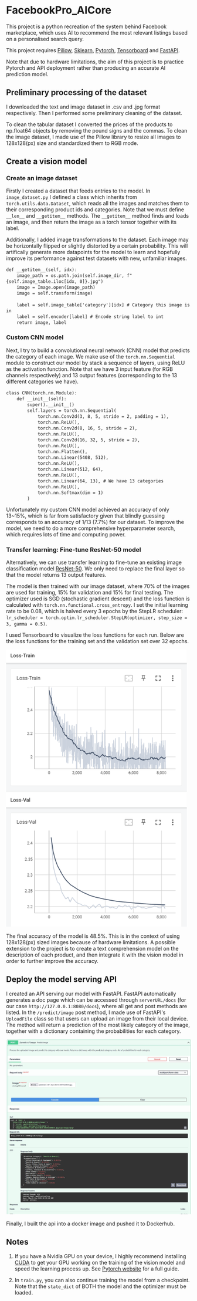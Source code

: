 # FacebookPro_AICore
This project is a python recreation of the system behind Facebook marketplace, which uses AI to recommend the most relevant listings based on a personalised search query.

This project requires [Pillow](https://github.com/python-pillow/Pillow), [Sklearn](https://github.com/scikit-learn/scikit-learn), [Pytorch](https://github.com/pytorch/pytorch.github.io), [Tensorboard](https://github.com/tensorflow/tensorboard) and [FastAPI](https://github.com/tiangolo/fastapi).

Note that due to hardware limitations, the aim of this project is to practice Pytorch and API deployment rather than producing an accurate AI prediction model.

## Preliminary processing of the dataset

I downloaded the text and image dataset in .csv and .jpg format respectively. Then I performed some preliminary cleaning of the dataset.

To clean the tabular dataset I converted the prices of the products to np.float64 objects by removing the pound signs and the commas. To clean the image dataset, I made use of the Pillow library to resize all images to 128x128(px) size and standardized them to RGB mode.

## Create a vision model

### Create an image dataset

Firstly I created a dataset that feeds entries to the model. In `image_dataset.py` I defined a class which inherits from `torch.utils.data.Dataset`, which reads all the images and matches them to their corresponding product ids and categories. Note that we must define `__len__` and `__getitem__` methods. The `__getitem__` method finds and loads an image, and then return the image as a torch tensor together with its label.

Additionally, I added image transformations to the dataset. Each image may be horizontally flipped or slightly distorted by a certain probability. This will artifically generate more datapoints for the model to learn and hopefully improve its performance against test datasets with new, unfamiliar images.

```
def __getitem__(self, idx):
    image_path = os.path.join(self.image_dir, f"{self.image_table.iloc[idx, 0]}.jpg")
    image = Image.open(image_path)
    image = self.transform(image)

    label = self.image_table['category'][idx] # Category this image is in
    label = self.encoder[label] # Encode string label to int
    return image, label
```

### Custom CNN model

Next, I try to build a convolutional neural network (CNN) model that predicts the category of each image. We make use of the `torch.nn.Sequential` module to construct our model by stack a sequence of layers, using ReLU as the activation function. Note that we have 3 input feature (for RGB channels respectively) and 13 output features (corresponding to the 13 different categories we have).

```
class CNN(torch.nn.Module):
    def __init__(self):
        super().__init__()
        self.layers = torch.nn.Sequential(
            torch.nn.Conv2d(3, 8, 5, stride = 2, padding = 1),
            torch.nn.ReLU(),
            torch.nn.Conv2d(8, 16, 5, stride = 2),
            torch.nn.ReLU(),
            torch.nn.Conv2d(16, 32, 5, stride = 2),
            torch.nn.ReLU(),
            torch.nn.Flatten(),
            torch.nn.Linear(5408, 512),
            torch.nn.ReLU(),
            torch.nn.Linear(512, 64),
            torch.nn.ReLU(),
            torch.nn.Linear(64, 13), # We have 13 categories
            torch.nn.ReLU(),
            torch.nn.Softmax(dim = 1)
        )
```

Unfortunately my custom CNN model achieved an accuracy of only 13~15%, which is far from satisfactory given that blindly guessing corresponds to an accuracy of 1/13 (7.7%) for our dataset. To improve the model, we need to do a more comprehensive hyperparameter search, which requires lots of time and computing power.

### Transfer learning: Fine-tune ResNet-50 model

Alternatively, we can use transfer learning to fine-tune an existing image classification model [ResNet-50](https://pytorch.org/vision/main/models/generated/torchvision.models.resnet50.html). We only need to replace the final layer so that the model returns 13 output features.

The model is then trained with our image dataset, where 70% of the images are used for training, 15% for validation and 15% for final testing. The optimizer used is SGD (stochastic gradient descent) and the loss function is calculated with `torch.nn.functional.cross_entropy`. I set the initial learning rate to be 0.08, which is halved every 3 epochs by the StepLR scheduler: `lr_scheduler = torch.optim.lr_scheduler.StepLR(optimizer, step_size = 3, gamma = 0.5)`.

I used Tensorboard to visualize the loss functions for each run. Below are the loss functions for the training set and the validation set over 32 epochs.

![TransferResnet50_32epochs](diagrams/32.png)

The final accuracy of the model is 48.5%. This is in the context of using 128x128(px) sized images because of hardware limitations. A possible extension to the project is to create a text comprehension model on the description of each product, and then integrate it with the vision model in order to further improve the accuracy.

## Deploy the model serving API

I created an API serving our model with FastAPI. FastAPI automatically generates a doc page which can be accessed through `serverURL/docs` (for our case `http://127.0.0.1:8080/docs`), where all get and post methods are listed. In the `/predict/image` post method, I made use of FastAPI's `UploadFile` class so that users can upload an image from their local device. The method will return a prediction of the most likely category of the image, together with a dictionary containing the probabilities for each category.

![FastAPI_Example](diagrams/api_sample.jpg)

Finally, I built the api into a docker image and pushed it to Dockerhub.

## Notes

1. If you have a Nvidia GPU on your device, I highly recommend installing [CUDA](https://developer.nvidia.com/cuda-downloads) to get your GPU working on the training of the vision model and speed the learning process up. See [Pytorch website](https://pytorch.org/get-started/locally/) for a full guide.

2. In `train.py`, you can also continue training the model from a checkpoint. Note that the `state_dict` of BOTH the model and the optimizer must be loaded.
